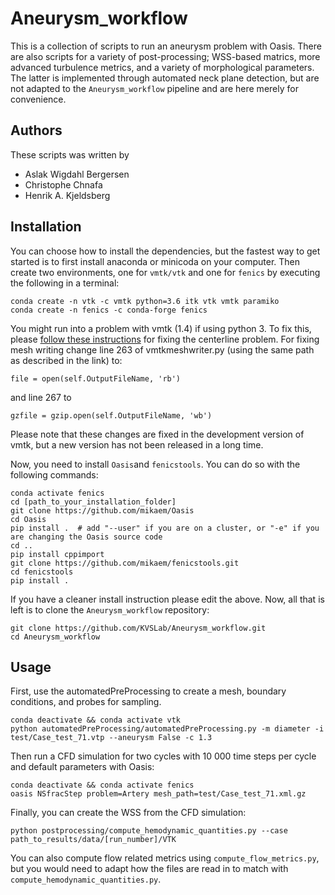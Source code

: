 # Aneurysm_workflow

This is a collection of scripts to run an aneurysm problem with Oasis. There are also scripts for a variety of post-processing; WSS-based matrics, more advanced turbulence metrics, and a variety of morphological parameters. The latter is implemented through automated neck plane detection, but are not adapted to the `Aneurysm_workflow` pipeline and are here merely for convenience.

## Authors
These scripts was written by
- Aslak Wigdahl Bergersen
- Christophe Chnafa
- Henrik A. Kjeldsberg

## Installation
You can choose how to install the dependencies, but the fastest way to get started is to first install anaconda or minicoda on your computer. Then create two environments, one for `vmtk/vtk` and one for `fenics` by executing the following in a terminal:
```
conda create -n vtk -c vmtk python=3.6 itk vtk vmtk paramiko
conda create -n fenics -c conda-forge fenics
```

You might run into a problem with vmtk (1.4) if using python 3. To fix this, please [follow these instructions](https://morphman.readthedocs.io/en/latest/installation.html#basic-installation) for fixing the centerline problem. For fixing mesh writing change line 263 of vmtkmeshwriter.py (using the same path as described in the link) to:
```
file = open(self.OutputFileName, 'rb')
````
and line 267 to
```
gzfile = gzip.open(self.OutputFileName, 'wb')
```
Please note that these changes are fixed in the development version of vmtk, but a new version has not been released in a long time.

Now, you need to install `Oasis`and `fenicstools`. You can do so with the following commands:
```
conda activate fenics
cd [path_to_your_installation_folder]
git clone https://github.com/mikaem/Oasis
cd Oasis
pip install .  # add "--user" if you are on a cluster, or "-e" if you are changing the Oasis source code
cd ..
pip install cppimport
git clone https://github.com/mikaem/fenicstools.git
cd fenicstools
pip install . 
```

If you have a cleaner install instruction please edit the above. Now, all that is left is to clone the `Aneurysm_workflow` repository:
```
git clone https://github.com/KVSLab/Aneurysm_workflow.git
cd Aneurysm_workflow
```

## Usage
First, use the automatedPreProcessing to create a mesh, boundary conditions, and probes for sampling. 

```
conda deactivate && conda activate vtk
python automatedPreProcessing/automatedPreProcessing.py -m diameter -i test/Case_test_71.vtp --aneurysm False -c 1.3
```

Then run a CFD simulation for two cycles with 10 000 time steps per cycle and default parameters with Oasis:
```
conda deactivate && conda activate fenics
oasis NSfracStep problem=Artery mesh_path=test/Case_test_71.xml.gz
```

Finally, you can create the WSS from the CFD simulation:
```
python postprocessing/compute_hemodynamic_quantities.py --case path_to_results/data/[run_number]/VTK
```

You can also compute flow related metrics using `compute_flow_metrics.py`, but you would need to adapt how the files are read in to match with `compute_hemodynamic_quantities.py`.
